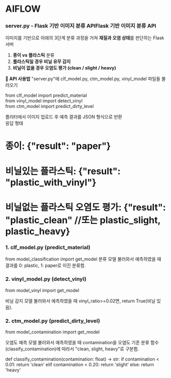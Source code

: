 # AIFLOW  
### server.py - Flask 기반 이미지 분류 APIFlask 기반 이미지 분류 API  
이미지를 기반으로 아래의 3단계 분류 과정을 거쳐 **재질과 오염 상태**를 판단하는 Flask 서버  
  
1. **종이 vs 플라스틱** 분류  
2. **플라스틱일 경우 비닐 유무 감지**  
3. **비닐이 없을 경우 오염도 평가 (clean / slight / heavy)**  
  
**📖 API 사용법** 
"server.py"에 clf_model.py, ctm_model.py, vinyl_model 파일들 불러오기  

from clf_model import predict_material  
from vinyl_model import detect_vinyl  
from ctm_model import predict_dirty_level  

플러터에서 이미지 업로드 후 예측 결과를 JSON 형식으로 반환  
응답 형태  
# 종이: {"result": "paper"}  
# 비닐있는 플라스틱: {"result": "plastic_with_vinyl"}  
# 비닐없는 플라스틱 오염도 평가: {"result": "plastic_clean" //또는 plastic_slight, plastic_heavy}  


### 1. clf_model.py (predict_material)
from model_classification import get_model
분류 모델 불러와서 예측하였을 때 결과를 0: plastic, 1: paper로 이진 분류함.

### 2. vinyl_model.py (detect_vinyl)
from model_vinyl import get_model

비닐 감지 모델 불러와서 예측하였을 때 vinyl_ratio>=0.02면, return True(비닐 있음).

### 2. ctm_model.py (predict_dirty_level)
from model_contamination import get_model

오염도 예측 모델 불러와서 예측하였을 때
contamination을 오염도 기준 분류 함수(classify_contamination)에 따라서 "clean, slight, heavy"로 구분함.

def classify_contamination(contamination: float) -> str:
    if contamination < 0.01:
        return 'clean'
    elif contamination < 0.20:
        return 'slight'
    else:
        return 'heavy'

